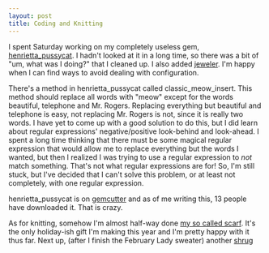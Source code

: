 ```yaml
---
layout: post
title: Coding and Knitting
---
```


I spent Saturday working on my completely useless gem, [henrietta_pussycat](http://github.com/pui/henrietta_pussycat).  I hadn't looked at it in a long time, so there was a bit of "um, what was I doing?" that I cleaned up.  I also added [jeweler](http://github.com/technicalpickles/jeweler).  I'm happy when I can find ways to avoid dealing with configuration.  

There's a method in henrietta_pussycat called classic_meow_insert.  This method should replace all words with "meow" except for the words beautiful, telephone and Mr. Rogers.  Replacing everything but beautiful and telephone is easy, not replacing Mr. Rogers is not, since it is really two words.  I have yet to come up with a good solution to do this, but I did learn about regular expressions' negative/positive look-behind and look-ahead.  I spent a long time thinking that there must be some magical regular expression that would allow me to replace everything but the words I wanted, but then I realized I was trying to use a regular expression to *not* match something.  That's not what regular expressions are for!  So, I'm still stuck, but I've decided that I can't solve this problem, or at least not completely, with one regular expression.  

henrietta_pussycat is on [gemcutter](http://gemcutter.org/gems/henrietta_pussycat) and as of me writing this, 13 people have downloaded it.  That is crazy.  

As for knitting, somehow I'm almost half-way done [my so called scarf](http://www.sheepinthecity.prettyposies.com/archives/000079.html).  It's the only holiday-ish gift I'm making this year and I'm pretty happy with it thus far.  Next up, (after I finish the February Lady sweater) another [shrug](http://yarnbearer.wordpress.com/2009/08/17/gaia/)

